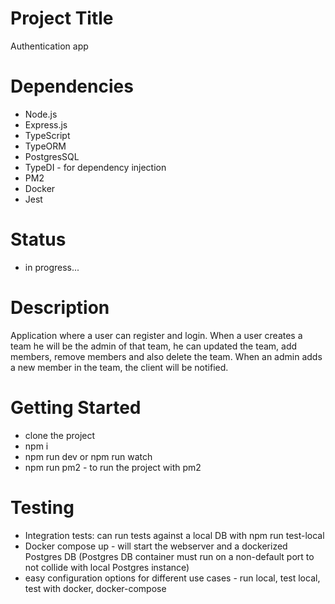 # Project Title

Authentication app

# Dependencies

- Node.js
- Express.js
- TypeScript
- TypeORM
- PostgresSQL
- TypeDI - for dependency injection
- PM2
- Docker
- Jest

# Status

- in progress...

# Description

Application where a user can register and login.
When a user creates a team he will be the admin of that team, he can updated the team, add members, remove members and also delete the team.
When an admin adds a new member in the team, the client will be notified.

# Getting Started

- clone the project
- npm i
- npm run dev or npm run watch
- npm run pm2 - to run the project with pm2

# Testing

- Integration tests: can run tests against a local DB with npm run test-local
- Docker compose up - will start the webserver and a dockerized Postgres DB (Postgres DB container must run on a non-default port to not collide with local Postgres instance)
- easy configuration options for different use cases - run local, test local, test with docker, docker-compose
